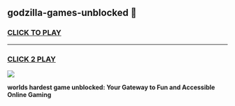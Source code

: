 
## godzilla-games-unblocked 👋
<h3>
<a href="https://premium.freeplayer.one?title=godzilla-games-unblocked&ref=14F">CLICK TO PLAY</a></h3>
<hr>

<h3>
<a href="https://premium.freeplayer.one?title=godzilla-games-unblocked&ref=14F">CLICK 2 PLAY</a>
  
</h3>

<a href="https://premium.freeplayer.one?title=godzilla-games-unblocked&ref=12F/"><img src="https://clearcache.store/games.png"></a>


**worlds hardest game unblocked: Your Gateway to Fun and Accessible Online Gaming**
